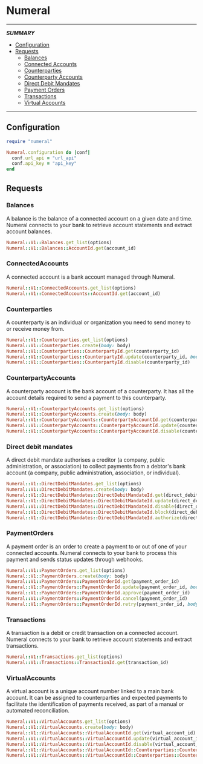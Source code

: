 # Numeral
-------------
_**SUMMARY**_
* [Configuration](https://github.com/MIPISE/numeral#configuration)
* [Requests](https://github.com/MIPISE/numeral#requests)
  * [Balances](https://github.com/MIPISE/numeral#balances)
  * [Connected Accounts](https://github.com/MIPISE/numeral#connectedaccounts)
  * [Counterparties](https://github.com/MIPISE/numeral#counterparties)
  * [Counterparty Accounts](https://github.com/MIPISE/numeral#counterpartyaccounts)
  * [Direct Debit Mandates](https://github.com/MIPISE/numeral#directdebitmandates)
  * [Payment Orders](https://github.com/MIPISE/numeral#paymentorders)
  * [Transactions](https://github.com/MIPISE/numeral#transactions)
  * [Virtual Accounts](https://github.com/MIPISE/numeral#virtualaccounts)
-------------
## Configuration
```rb
require "numeral"

Numeral.configuration do |conf|
  conf.url_api = "url_api"
  conf.api_key = "api_key"
end
```
## Requests
### Balances
A balance is the balance of a connected account on a given date and time. Numeral connects to your bank to retrieve account statements and extract account balances.
```rb
Numeral::V1::Balances.get_list(options)
Numeral::V1::Balances::AccountId.get(account_id)
```
### ConnectedAccounts
A connected account is a bank account managed through Numeral.
```rb
Numeral::V1::ConnectedAccounts.get_list(options)
Numeral::V1::ConnectedAccounts::AccountId.get(account_id)
```
### Counterparties
A counterparty is an individual or organization you need to send money to or receive money from.
```rb
Numeral::V1::Counterparties.get_list(options)
Numeral::V1::Counterparties.create(body: body)
Numeral::V1::Counterparties::CounterpartyId.get(counterparty_id)
Numeral::V1::Counterparties::CounterpartyId.update(counterparty_id, body: body)
Numeral::V1::Counterparties::CounterpartyId.disable(counterparty_id)
```
### CounterpartyAccounts
A counterparty account is the bank account of a counterparty. It has all the account details required to send a payment to this counterparty.
```rb
Numeral::V1::CounterpartyAccounts.get_list(options)
Numeral::V1::CounterpartyAccounts.create(body: body)
Numeral::V1::CounterpartyAccounts::CounterpartyAccountId.get(counterparty_account_id)
Numeral::V1::CounterpartyAccounts::CounterpartyAccountId.update(counterparty_account_id, body: body)
Numeral::V1::CounterpartyAccounts::CounterpartyAccountId.disable(counterparty_account_id)
```
### Direct debit mandates
A direct debit mandate authorises a creditor (a company, public administration, or association) to collect payments from a debtor's bank account (a company, public administration, association, or individual).
```rb
Numeral::V1::DirectDebitMandates.get_list(options)
Numeral::V1::DirectDebitMandates.create(body: body)
Numeral::V1::DirectDebitMandates::DirectDebitMandateId.get(direct_debit_mandate_id)
Numeral::V1::DirectDebitMandates::DirectDebitMandateId.update(direct_debit_mandate_id, body: body)
Numeral::V1::DirectDebitMandates::DirectDebitMandateId.disable(direct_debit_mandate_id)
Numeral::V1::DirectDebitMandates::DirectDebitMandateId.block(direct_debit_mandate_id)
Numeral::V1::DirectDebitMandates::DirectDebitMandateId.authorize(direct_debit_mandate_id)
```
### PaymentOrders
A payment order is an order to create a payment to or out of one of your connected accounts. Numeral connects to your bank to process this payment and sends status updates through webhooks.
```rb
Numeral::V1::PaymentOrders.get_list(options)
Numeral::V1::PaymentOrders.create(body: body)
Numeral::V1::PaymentOrders::PaymentOrderId.get(payment_order_id)
Numeral::V1::PaymentOrders::PaymentOrderId.update(payment_order_id, body: body)
Numeral::V1::PaymentOrders::PaymentOrderId.approve(payment_order_id)
Numeral::V1::PaymentOrders::PaymentOrderId.cancel(payment_order_id)
Numeral::V1::PaymentOrders::PaymentOrderId.retry(payment_order_id, body: body)
```
### Transactions
A transaction is a debit or credit transaction on a connected account. Numeral connects to your bank to retrieve account statements and extract transactions.
```rb
Numeral::V1::Transactions.get_list(options)
Numeral::V1::Transactions::TransactionId.get(transaction_id)
```
### VirtualAccounts
A virtual account is a unique account number linked to a main bank account. It can be assigned to counterparties and expected payments to facilitate the identification of payments received, as part of a manual or automated reconciliation.
```rb
Numeral::V1::VirtualAccounts.get_list(options)
Numeral::V1::VirtualAccounts.create(body: body)
Numeral::V1::VirtualAccounts::VirtualAccountId.get(virtual_account_id)
Numeral::V1::VirtualAccounts::VirtualAccountId.update(virtual_account_id, body: body)
Numeral::V1::VirtualAccounts::VirtualAccountId.disable(virtual_account_id)
Numeral::V1::VirtualAccounts::VirtualAccountId::Counterparties::CounterpartyId.assign(virtual_account_id, counterparty_id)
Numeral::V1::VirtualAccounts::VirtualAccountId::Counterparties::CounterpartyId.unassign(virtual_account_id, counterparty_id)
```
